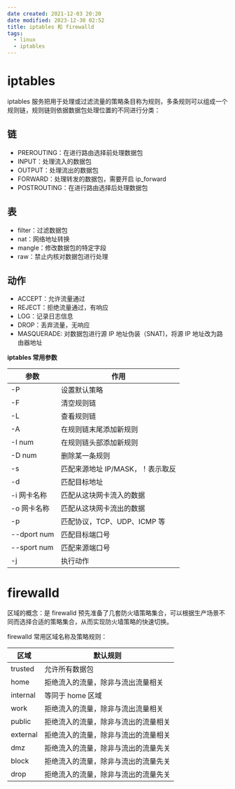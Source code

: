 ```yaml
---
date created: 2021-12-03 20:20
date modified: 2023-12-30 02:52
title: iptables 和 firewalld
tags:
  - linux
  - iptables
---
```


# iptables

iptables 服务把用于处理或过滤流量的策略条目称为规则，多条规则可以组成一个规则链，规则链则依据数据包处理位置的不同进行分类：

## 链

- PREROUTING：在进行路由选择前处理数据包
- INPUT：处理流入的数据包
- OUTPUT：处理流出的数据包
- FORWARD：处理转发的数据包，需要开启 ip_forward
- POSTROUTING：在进行路由选择后处理数据包

## 表

- filter：过滤数据包
- nat：网络地址转换
- mangle：修改数据包的特定字段
- raw：禁止内核对数据包进行处理

## 动作

- ACCEPT：允许流量通过
- REJECT：拒绝流量通过，有响应
- LOG：记录日志信息
- DROP：丢弃流量，无响应
- MASQUERADE: 对数据包进行源 IP 地址伪装（SNAT)，将源 IP 地址改为路由器地址

**iptables 常用参数**

| 参数        | 作用                             |
| ----------- | -------------------------------- |
| -P          | 设置默认策略                     |
| -F          | 清空规则链                       |
| -L          | 查看规则链                       |
| -A          | 在规则链末尾添加新规则           |
| -I num      | 在规则链头部添加新规则           |
| -D num      | 删除某一条规则                   |
| -s          | 匹配来源地址 IP/MASK，！表示取反 |
| -d          | 匹配目标地址                     |
| -i 网卡名称 | 匹配从这块网卡流入的数据         |
| -o 网卡名称 | 匹配从这块网卡流出的数据         |
| -p          | 匹配协议，TCP、UDP、ICMP 等      |
| --dport num | 匹配目标端口号                   |
| --sport num | 匹配来源端口号                   |
| -j          | 执行动作                                 |

# firewalld

区域的概念：是 firewalld 预先准备了几套防火墙策略集合，可以根据生产场景不同而选择合适的策略集合，从而实现防火墙策略的快速切换。 

firewalld 常用区域名称及策略规则：

| 区域     | 默认规则                             |
| -------- | ------------------------------------ |
| trusted  | 允许所有数据包                       |
| home     | 拒绝流入的流量，除非与流出流量相关   |
| internal | 等同于 home 区域                     |
| work     | 拒绝流入的流量，除非与流出流量相关   |
| public   | 拒绝流入的流量，除非与流出的流量相关 |
| external | 拒绝流入的流量，除非与流出的流量相关 |
| dmz      | 拒绝流入的流量，除非与流出的流量先关 |
| block    | 拒绝流入的流量，除非与流出的流量先关 |
| drop     | 拒绝流入的流量，除非与流出的流量先关 |


